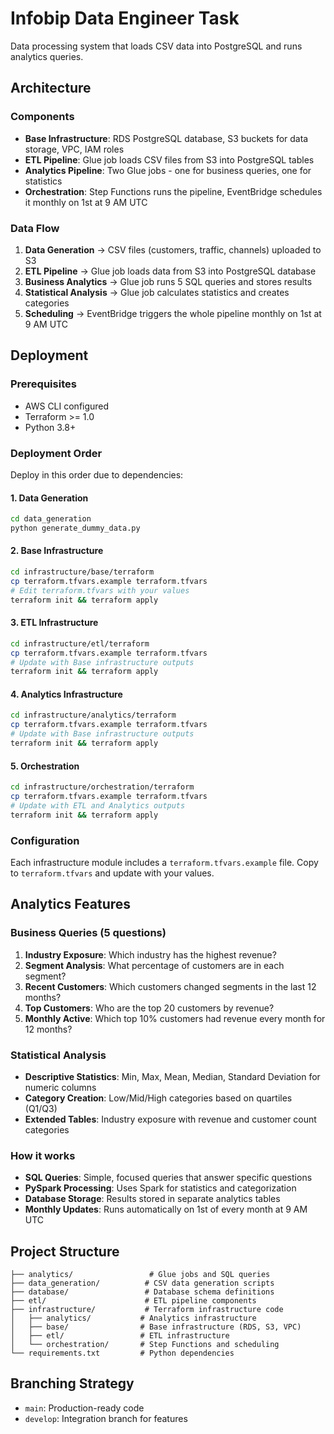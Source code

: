 # Infobip Data Engineer Task

Data processing system that loads CSV data into PostgreSQL and runs analytics queries.

## Architecture

### Components
- **Base Infrastructure**: RDS PostgreSQL database, S3 buckets for data storage, VPC, IAM roles
- **ETL Pipeline**: Glue job loads CSV files from S3 into PostgreSQL tables
- **Analytics Pipeline**: Two Glue jobs - one for business queries, one for statistics
- **Orchestration**: Step Functions runs the pipeline, EventBridge schedules it monthly on 1st at 9 AM UTC

### Data Flow
1. **Data Generation** → CSV files (customers, traffic, channels) uploaded to S3
2. **ETL Pipeline** → Glue job loads data from S3 into PostgreSQL database
3. **Business Analytics** → Glue job runs 5 SQL queries and stores results
4. **Statistical Analysis** → Glue job calculates statistics and creates categories
5. **Scheduling** → EventBridge triggers the whole pipeline monthly on 1st at 9 AM UTC

## Deployment

### Prerequisites
- AWS CLI configured
- Terraform >= 1.0
- Python 3.8+

### Deployment Order
Deploy in this order due to dependencies:

#### 1. Data Generation
```bash
cd data_generation
python generate_dummy_data.py
```

#### 2. Base Infrastructure
```bash
cd infrastructure/base/terraform
cp terraform.tfvars.example terraform.tfvars
# Edit terraform.tfvars with your values
terraform init && terraform apply
```

#### 3. ETL Infrastructure
```bash
cd infrastructure/etl/terraform
cp terraform.tfvars.example terraform.tfvars
# Update with Base infrastructure outputs
terraform init && terraform apply
```

#### 4. Analytics Infrastructure
```bash
cd infrastructure/analytics/terraform
cp terraform.tfvars.example terraform.tfvars
# Update with Base infrastructure outputs
terraform init && terraform apply
```

#### 5. Orchestration
```bash
cd infrastructure/orchestration/terraform
cp terraform.tfvars.example terraform.tfvars
# Update with ETL and Analytics outputs
terraform init && terraform apply
```

### Configuration
Each infrastructure module includes a `terraform.tfvars.example` file. Copy to `terraform.tfvars` and update with your values.

## Analytics Features

### Business Queries (5 questions)
1. **Industry Exposure**: Which industry has the highest revenue?
2. **Segment Analysis**: What percentage of customers are in each segment?
3. **Recent Customers**: Which customers changed segments in the last 12 months?
4. **Top Customers**: Who are the top 20 customers by revenue?
5. **Monthly Active**: Which top 10% customers had revenue every month for 12 months?

### Statistical Analysis
- **Descriptive Statistics**: Min, Max, Mean, Median, Standard Deviation for numeric columns
- **Category Creation**: Low/Mid/High categories based on quartiles (Q1/Q3)
- **Extended Tables**: Industry exposure with revenue and customer count categories

### How it works
- **SQL Queries**: Simple, focused queries that answer specific questions
- **PySpark Processing**: Uses Spark for statistics and categorization
- **Database Storage**: Results stored in separate analytics tables
- **Monthly Updates**: Runs automatically on 1st of every month at 9 AM UTC

## Project Structure

```
├── analytics/                 # Glue jobs and SQL queries
├── data_generation/          # CSV data generation scripts
├── database/                 # Database schema definitions
├── etl/                      # ETL pipeline components
├── infrastructure/           # Terraform infrastructure code
│   ├── analytics/           # Analytics infrastructure
│   ├── base/                # Base infrastructure (RDS, S3, VPC)
│   ├── etl/                 # ETL infrastructure
│   └── orchestration/       # Step Functions and scheduling
└── requirements.txt         # Python dependencies
```

## Branching Strategy

- `main`: Production-ready code
- `develop`: Integration branch for features
